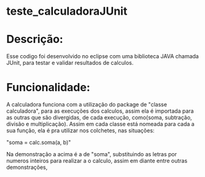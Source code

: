 # teste_calculadoraJUnit

# Descrição: 
Esse codigo foi desenvolvido no eclipse com uma biblioteca JAVA chamada JUnit, para testar e validar resultados de calculos.

# Funcionalidade:

A calculadora funciona com a utilização do package de "classe calculadora", para as execuções dos calculos, assim ela é importada para as outras que são divergidas, de cada execução, como(soma, subtração, divisão e multiplicação).
Assim em cada classe está nomeada para cada a sua função, ela é pra utilizar nos colchetes, nas situações:

 "soma = calc.soma(a, b)"
 
Na demonstração a acima é a de "soma", substituindo as letras por numeros inteiros para realizar a o calculo, assim em diante entre outras demonstrações,  
